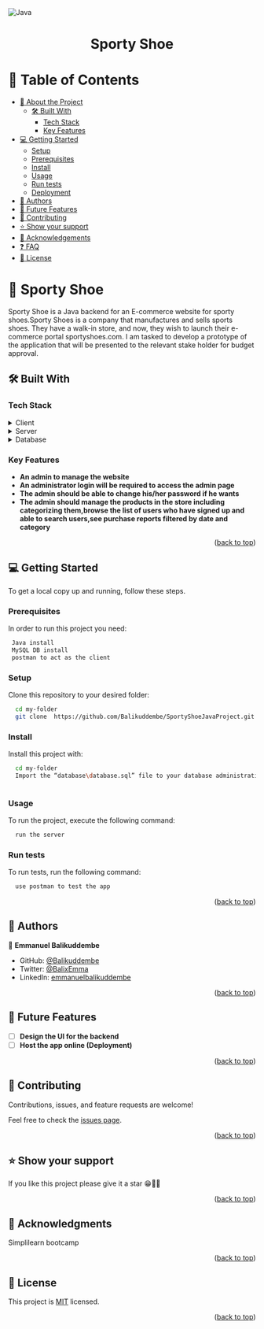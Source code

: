 <img src="https://img.shields.io/badge/java-%23ED8B00.svg?style=for-the-badge&logo=openjdk&logoColor=white" alt="Java" height="auto" />

<div align="center">
  <h1><b>Sporty Shoe</b></h1>
</div>

# 📗 Table of Contents

- [📖 About the Project](#about-project)
  - [🛠 Built With](#built-with)
    - [Tech Stack](#tech-stack)
    - [Key Features](#key-features)
- [💻 Getting Started](#getting-started)
  - [Setup](#setup)
  - [Prerequisites](#prerequisites)
  - [Install](#install)
  - [Usage](#usage)
  - [Run tests](#run-tests)
  - [Deployment](#triangular_flag_on_post-deployment)
- [👥 Authors](#authors)
- [🔭 Future Features](#future-features)
- [🤝 Contributing](#contributing)
- [⭐️ Show your support](#support)
- [🙏 Acknowledgements](#acknowledgements)
- [❓ FAQ](#faq)
- [📝 License](#license)

# 📖 Sporty Shoe <a name="about-project"></a>

Sporty Shoe is a Java backend for an E-commerce website for sporty shoes.Sporty Shoes is a company that manufactures and sells sports shoes. They have a walk-in store, and now, they wish to launch their e-commerce portal sportyshoes.com.
I am tasked to develop a prototype of the application that will be presented to the relevant stake holder for budget approval. 

## 🛠 Built With <a name="built-with"></a>

### Tech Stack <a name="tech-stack"></a>

<details>
  <summary>Client</summary>
  <ul>
    <li><a href="https://www.postman.com/">Postman</a></li>
  </ul>
</details>

<details>
  <summary>Server</summary>
  <ul>
    <li><a href="https://www.java.com/en/">Java</a></li>
  </ul>
</details>

<details>
<summary>Database</summary>
  <ul>
    <li><a href="https://www.mysql.com/">MySQL</a></li>
  </ul>
</details>

### Key Features <a name="key-features"></a>

- **An admin to manage the website**
- **An administrator login will be required to access the admin page**
- **The admin should be able to change his/her password if he wants**
- **The admin should manage the products in the store including categorizing them,browse the list of users who have signed up and able to search users,see purchase reports filtered by date and category**

<p align="right">(<a href="#readme-top">back to top</a>)</p>

## 💻 Getting Started <a name="getting-started"></a>

To get a local copy up and running, follow these steps.

### Prerequisites

In order to run this project you need:

```sh
 Java install
 MySQL DB install
 postman to act as the client
```

### Setup

Clone this repository to your desired folder:

```sh
  cd my-folder
  git clone  https://github.com/Balikuddembe/SportyShoeJavaProject.git
```

### Install

Install this project with:

```sh
  cd my-folder
  Import the “database\database.sql” file to your database administration tool
  
```

### Usage

To run the project, execute the following command:

```sh
  run the server
```

### Run tests

To run tests, run the following command:

```sh
  use postman to test the app
```

<p align="right">(<a href="#readme-top">back to top</a>)</p>

## 👥 Authors <a name="authors"></a>

👤 **Emmanuel Balikuddembe**

- GitHub: [@Balikuddembe](https://github.com/Balikuddembe)
- Twitter: [@BalixEmma](https://twitter.com/BalixEmma)
- LinkedIn: [emmanuelbalikuddembe](https://www.linkedin.com/in/emmanuelbalikuddembe/)

<p align="right">(<a href="#readme-top">back to top</a>)</p>

## 🔭 Future Features <a name="future-features"></a>

- [ ] **Design the UI for the backend**
- [ ] **Host the app online (Deployment)**

<p align="right">(<a href="#readme-top">back to top</a>)</p>

## 🤝 Contributing <a name="contributing"></a>

Contributions, issues, and feature requests are welcome!

Feel free to check the [issues page](https://github.com/Balikuddembe/SportyShoeJavaProject/issues).

<p align="right">(<a href="#readme-top">back to top</a>)</p>

## ⭐️ Show your support <a name="support"></a>

If you like this project please give it a star 😁🌟✨

<p align="right">(<a href="#readme-top">back to top</a>)</p>

## 🙏 Acknowledgments <a name="acknowledgements"></a>

Simplilearn bootcamp

<p align="right">(<a href="#readme-top">back to top</a>)</p>

## 📝 License <a name="license"></a>

This project is [MIT](./LICENSE) licensed.

<p align="right">(<a href="#readme-top">back to top</a>)</p>